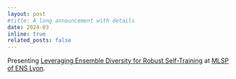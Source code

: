 ```yaml
---
layout: post
#title: A long announcement with details
date: 2024-03
inline: true
related_posts: false
---
```


Presenting <a href="https://proceedings.mlr.press/v238/odonnat24a/odonnat24a.pdf">Leveraging Ensemble Diversity for Robust Self-Training</a> at <a href="https://www.ens-lyon.fr/PHYSIQUE/seminars/machine-learning-and-signal-processing">MLSP of ENS Lyon<a/>.
